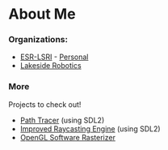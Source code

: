 # About Me

### Organizations:

- [ESR-LSRI](https://github.com/ESR-LSRI) - [Personal](https://github.com/ESR-LSRI/2023_NoahL)
- [Lakeside Robotics](https://github.com/Lakeside-Robotics)

### More

Projects to check out!
- [Path Tracer](https://github.com/noahl25/sdl-path-tracer) (using SDL2)
- [Improved Raycasting Engine](https://github.com/noahl25/improved-raycasting-engine) (using SDL2)
- [OpenGL Software Rasterizer](https://github.com/noahl25/OpenGL-3D-Model-Renderer)
